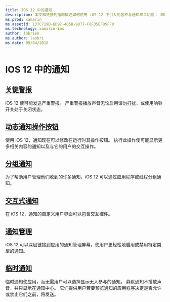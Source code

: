 ```yaml
---
title: IOS 12 中的通知
description: 本文档链接到指南描述如何使用 iOS 12 中引入的各种与通知相关功能： 临时通知分组的通知，通知管理、 交互式通知、 动态通知操作按钮和严重警报。
ms.prod: xamarin
ms.assetid: 137C719D-6D97-4D5B-9877-F6F35BF85FF0
ms.technology: xamarin-ios
author: lobrien
ms.author: laobri
ms.date: 09/04/2018
---
```

# <a name="notifications-in-ios-12"></a>IOS 12 中的通知

## <a name="critical-alertscritical-alertsmd"></a>[关键警报](critical-alerts.md)

iOS 12 使可能发送严重警报。 严重警报播放声音无论启用请勿打扰，或使用响铃开关处于关闭状态。

## <a name="dynamic-notification-action-buttonsdynamic-actionsmd"></a>[动态通知操作按钮](dynamic-actions.md)

使用 iOS 12，通知现在可以修改在运行时其操作按钮。
执行此操作使可能显示更多相关内容的通知以及与它的用户的交互操作。

## <a name="grouped-notificationsgroupedmd"></a>[分组通知](grouped.md)

为了帮助用户管理他们收到的许多通知，iOS 12 可以通过应用程序或线程分组通知。

## <a name="interactive-notificationsinteractivemd"></a>[交互式通知](interactive.md)

在 iOS 12，通知的自定义用户界面可以包含交互控件。

## <a name="notification-managementmanagementmd"></a>[通知管理](management.md)

iOS 12 可以深层链接到应用的通知管理屏幕，使用户更轻松地启用或禁用特定类型的通知。

## <a name="provisional-notificationsprovisionalmd"></a>[临时通知](provisional.md)

临时通知使应用，而无需用户可以选择显示无人参与的通知。 静默通知不播放声音，并只显示在通知中心。 它们提供用户若要预览通知的应用程序决定是否允许或禁止它们之前，将发送。
